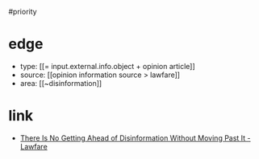 #priority 

# edge
- type: [[= input.external.info.object + opinion article]] 
- source: [[opinion information source > lawfare]]
- area: [[~disinformation]]

# link
- [There Is No Getting Ahead of Disinformation Without Moving Past It - Lawfare](https://www.lawfareblog.com/there-no-getting-ahead-disinformation-without-moving-past-it)
